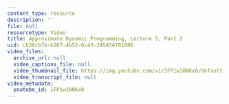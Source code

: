 ```yaml
---
content_type: resource
description: ''
file: null
resourcetype: Video
title: Approximate Dynamic Programming, Lecture 5, Part 2
uid: cb38cb7b-b267-4b52-6c43-245454701886
video_files:
  archive_url: null
  video_captions_file: null
  video_thumbnail_file: https://img.youtube.com/vi/1FP1w38NKx8/default.jpg
  video_transcript_file: null
video_metadata:
  youtube_id: 1FP1w38NKx8
---
```

